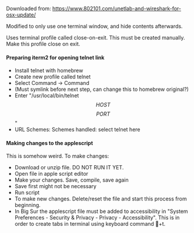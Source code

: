 Downloaded from: https://www.802101.com/unetlab-and-wireshark-for-osx-update/

Modified to only use one terminal window, and hide contents afterwards.

Uses terminal profile called close-on-exit. This must be created manually. Make this profile close on exit.

#### Preparing iterm2 for opening telnet link
* Install telnet with homebrew
* Create new profile called telnet
* Select Command -> Command
* (Must symlink before next step, can change this to homebrew original?)
* Enter "/usr/local/bin/telnet $$HOST$$ $$PORT$$"
* URL Schemes: Schemes handled: select telnet here

#### Making changes to the applescript
This is somehow weird. To make changes:
* Download or unzip file. DO NOT RUN IT YET.
* Open file in apple script editor
* Make your changes. Save, compile, save again
 * Save first might not be necessary
* Run script
* To make new changes. Delete/reset the file and start this process from beginning.
* In Big Sur the applescript file must be added to accessibility in "System Preferences - Security & Privacy - Privacy - Accessibility". This is in order to create tabs in terminal using keyboard command +t.
